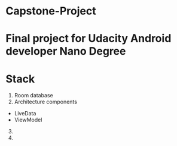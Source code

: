 # Capstone-Project
# Final project for Udacity Android developer Nano Degree


# Stack
1. Room database
2. Architecture components
  * LiveData
  * ViewModel
3. 
4. 
